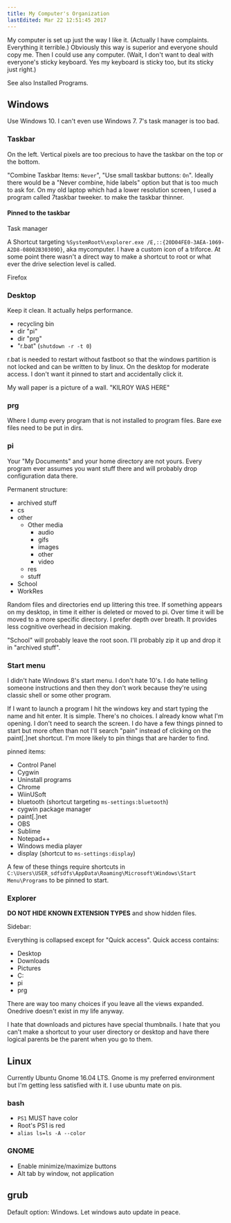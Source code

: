 ```yaml
---
title: My Computer's Organization
lastEdited: Mar 22 12:51:45 2017
---
```


My computer is set up just the way I like it. (Actually I have complaints. Everything it terrible.) Obviously this way is superior and everyone should copy me. Then I could use any computer. (Wait, I don't want to deal with everyone's sticky keyboard. Yes my keyboard is sticky too, but its sticky just right.)

See also Installed Programs. 

## Windows
Use Windows 10. I can't even use Windows 7. 7's task manager is too bad.

### Taskbar
On the left. Vertical pixels are too precious to have the taskbar on the top or the bottom. 

"Combine Taskbar Items: `Never`", "Use small taskbar buttons: `On`". Ideally there would be a "Never combine, hide labels" option but that is too much to ask for. On my old laptop which had a lower resolution screen, I used a program called 7taskbar tweeker. to make the taskbar thinner. 

#### Pinned to the taskbar
Task manager

A Shortcut targeting `%SystemRoot%\explorer.exe /E,::{20D04FE0-3AEA-1069-A2D8-08002B30309D}`, aka mycomputer. I have a custom icon of a triforce. At some point there wasn't a direct way to make a shortcut to root or what ever the drive selection level is called.

Firefox

### Desktop

Keep it clean. It actually helps performance.

* recycling bin
* dir "pi"
* dir "prg"
* "r.bat" (`shutdown -r -t 0`) 

r.bat is needed to restart without fastboot so that the windows partition is not locked and can be written to by linux. On the desktop for moderate access. I don't want it pinned to start and accidentally click it.

My wall paper is a picture of a wall. "KILROY WAS HERE"

### prg
Where I dump every program that is not installed to program files. Bare exe files need to be put in dirs.

### pi
Your "My Documents" and your home directory are not yours. Every program ever assumes you want stuff there and will probably drop configuration data there.

Permanent structure:
* archived stuff
* cs
* other
  * Other media
    * audio
    * gifs
    * images
    * other
    * video
  * res
  * stuff
* School
* WorkRes

Random files and directories end up littering this tree. If something appears on my desktop, in time it either is deleted or moved to pi. Over time it will be moved to a more specific directory. I prefer depth over breath. It provides less cognitive overhead in decision making. 

"School" will probably leave the root soon. I'll probably zip it up and drop it in "archived stuff".

### Start menu
I didn't hate Windows 8's start menu. I don't hate 10's. I do hate telling someone instructions and then they don't work because they're using classic shell or some other program. 

If I want to launch a program I hit the windows key and start typing the name and hit enter. It is simple. There's no choices. I already know what I'm opening. I don't need to search the screen. I do have a few things pinned to start but more often than not I'll search "pain" instead of clicking on the paint[.]net shortcut. I'm more likely to pin things that are harder to find.

pinned items:
* Control Panel
* Cygwin
* Uninstall programs
* Chrome
* WiinUSoft
* bluetooth (shortcut targeting `ms-settings:bluetooth`)
* cygwin package manager
* paint[.]net
* OBS
* Sublime
* Notepad++
* Windows media player
* display (shortcut to `ms-settings:display`)

A few of these things require shortcuts in `C:\Users\USER_sdfsdfs\AppData\Roaming\Microsoft\Windows\Start Menu\Programs` to be pinned to start.


### Explorer

**DO NOT HIDE KNOWN EXTENSION TYPES** and show hidden files.

Sidebar:

Everything is collapsed except for "Quick access". Quick access contains:
* Desktop
* Downloads
* Pictures 
* C:
* pi
* prg

There are way too many choices if you leave all the views expanded. Onedrive doesn't exist in my life anyway. 

I hate that downloads and pictures have special thumbnails. I hate that you can't make a shortcut to your user directory or desktop and have there logical parents be the parent when you go to them.

## Linux

Currently Ubuntu Gnome 16.04 LTS. Gnome is my preferred environment but I'm getting less satisfied with it. I use ubuntu mate on pis.

### bash

* `PS1` MUST have color
* Root's PS1 is red
* `alias ls=ls -A --color`


### GNOME
* Enable minimize/maximize buttons
* Alt tab by window, not application 

## grub
Default option: Windows. Let windows auto update in peace.
